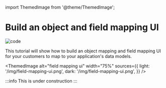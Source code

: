 import ThemedImage from '@theme/ThemedImage';

# Build an object and field mapping UI

![code](https://img.shields.io/badge/Code%20Tutorial-0000a5)

This tutorial will show how to build an object mapping and field mapping UI for your customers to map to your application's data models.

<ThemedImage
alt="field mapping ui"
width="75%"
sources={{
    light: '/img/field-mapping-ui.png',
    dark: '/img/field-mapping-ui.png',
  }}
/>

:::info
This is under construction
:::
